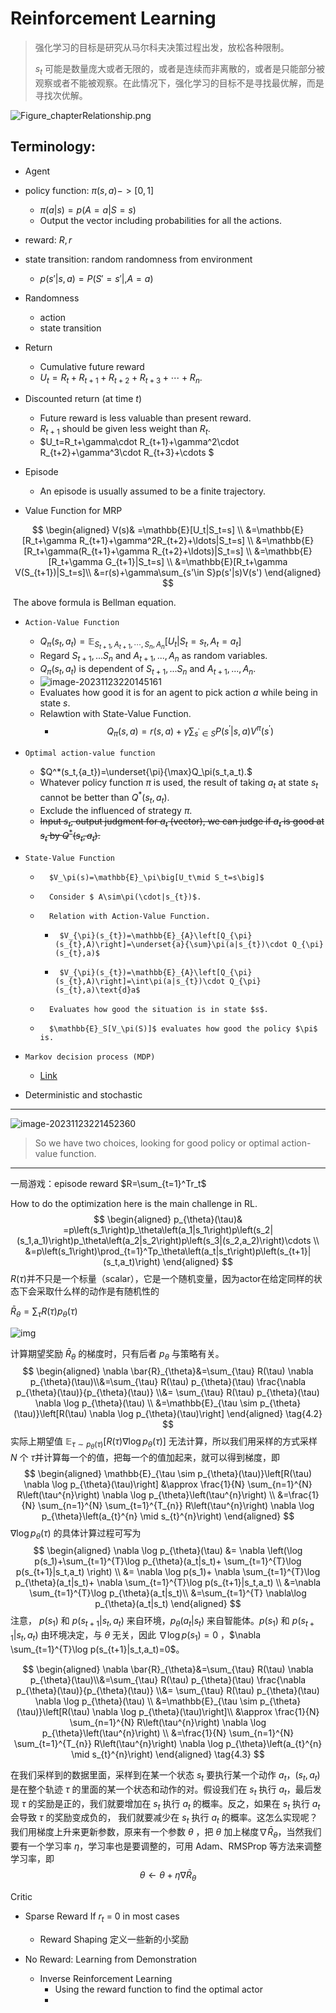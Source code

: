 # Reinforcement Learning

> 强化学习的目标是研究从马尔科夫决策过程出发，放松各种限制。
>
> $s_t$ 可能是数量庞大或者无限的，或者是连续而非离散的，或者是只能部分被观察或者不能被观察。在此情况下，强化学习的目标不是寻找最优解，而是寻找次优解。

![Figure_chapterRelationship.png](.static/Figure_chapterRelationship.png)









## **Terminology:**

- Agent
- policy function: $\pi(s,a) -> [0,1]$
  - $\pi(a|s)=p(A=a|S=s)$
  - Output the vector including probabilities for all the actions.
- reward: $R,r$
- state transition: random  randomness from environment
  - $p(s'|s,a)=P(S'=s'|,A=a)$
- Randomness
  - action
  - state transition 
- Return
  - Cumulative future reward
  - $U_t=R_t+R_{t+1}+R_{t+2}+R_{t+3}+\cdots+R_n.$
- Discounted return (at time $t$)
  - Future reward is less valuable than present reward.
  - $R_{t+1}$ should be given less weight than $R_t$.
  - $U_t=R_t+\gamma\cdot R_{t+1}+\gamma^2\cdot R_{t+2}+\gamma^3\cdot R_{t+3}+\cdots $
- Episode
  - An episode is usually assumed to be a finite trajectory. 

- Value Function for MRP

$$
\begin{aligned}
V(s)& =\mathbb{E}[U_t|S_t=s]  \\
&=\mathbb{E}[R_t+\gamma R_{t+1}+\gamma^2R_{t+2}+\ldots|S_t=s] \\
&=\mathbb{E}[R_t+\gamma(R_{t+1}+\gamma R_{t+2}+\ldots)|S_t=s] \\
&=\mathbb{E}[R_t+\gamma G_{t+1}|S_t=s] \\
&=\mathbb{E}[R_t+\gamma V(S_{t+1})|S_t=s]\\
&=r(s)+\gamma\sum_{s'\in S}p(s'|s)V(s')
\end{aligned}
$$

​		The above formula is Bellman equation.


- 	  Action-Value Function
  -  $Q_\pi(s_t,a_t)=\mathbb{E}_{S_{t+1},A_{t+1},\cdots,S_n,A_n}\Big[U_t\Big|S_t=s_t,A_t=a_t\Big]$
  -  Regard $S_{t+1},...S_n$ and $A_{t+1},...,A_n$ as random variables. 
  -  $Q_\pi(s_t,a_t)$ is dependent of $S_{t+1},...S_n$ and $A_{t+1},...,A_n$.
  -  ![image-20231123220145161](.static/image-20231123220145161.png)
  -  Evaluates how good it is for an agent to pick action $a$ while being in state $s$.
  -  Relawtion with State-Value Function.
     -  $$Q_\pi(s,a)=r(s,a)+\gamma\sum_{s^{\prime}\in S}P(s^{\prime}|s,a)V^\pi(s^{\prime})$$
- 	  Optimal action-value function

  - $Q^*(s_t,{a_t})=\underset{\pi}{\max}Q_\pi(s_t,a_t).$
  - Whatever policy function $π$ is used, the result of taking $a_t$ at state $s_t$ cannot be better than $Q^*(s_t,{a_t})$.
  - Exclude the influenced of strategy $\pi$.
  - ~~Input $s_t$, output judgment for $a_t$ (vector), we can judge if $a_t$ is good at $s_t$ by $Q^*(s_t,a_t)$.~~
- 	  State-Value Function

  - 	  $V_\pi(s)=\mathbb{E}_\pi\big[U_t\mid S_t=s\big]$
  - 	  Consider $ A\sim\pi(\cdot|s_{t})$.
  - 	  Relation with Action-Value Function.

       - 	  $V_{\pi}(s_{t})=\mathbb{E}_{A}\left[Q_{\pi}(s_{t},A)\right]=\underset{a}{\sum}\pi(a|s_{t})\cdot Q_{\pi}(s_{t},a)$
       - 	  $V_{\pi}(s_{t})=\mathbb{E}_{A}\left[Q_{\pi}(s_{t},A)\right]=\int\pi(a|s_{t})\cdot Q_{\pi}(s_{t},a)\text{d}a$

  - 	  Evaluates how good the situation is in state $s$.

  - 	  $\mathbb{E}_S[V_\pi(S)]$ evaluates how good the policy $\pi$ is.
- 	  Markov decision process (MDP)

  - [Link](https://hrl.boyuai.com/chapter/1/%E9%A9%AC%E5%B0%94%E5%8F%AF%E5%A4%AB%E5%86%B3%E7%AD%96%E8%BF%87%E7%A8%8B)

- Deterministic and stochastic

---

![image-20231123221452360](.static/image-20231123221452360.png)

> So we have two choices, looking for good policy or optimal action-value function.

---





一局游戏：episode  reward $R=\sum_{t=1}^Tr_t$

How to do the optimization here is the main challenge in RL.
$$
\begin{aligned}
p_{\theta}(\tau)& =p\left(s_1\right)p_\theta\left(a_1|s_1\right)p\left(s_2|(s_1,a_1)\right)p_\theta\left(a_2|s_2\right)p\left(s_3|(s_2,a_2)\right)\cdots   \\
&=p\left(s_1\right)\prod_{t=1}^Tp_\theta\left(a_t|s_t\right)p\left(s_{t+1}|(s_t,a_t)\right)
\end{aligned}
$$
$R(τ)$并不只是一个标量（scalar），它是一个随机变量，因为actor在给定同样的状态下会采取什么样的动作是有随机性的  

$\bar{R}_\theta=\sum_\tau R(\tau)p_\theta(\tau)$

![img](.static/4.6.png)

计算期望奖励 $\bar{R}_{\theta}$ 的梯度时，只有后者 $p_\theta$ 与策略有关。
$$
\begin{aligned}
        \nabla \bar{R}_{\theta}&=\sum_{\tau} R(\tau) \nabla p_{\theta}(\tau)\\&=\sum_{\tau} R(\tau) p_{\theta}(\tau) \frac{\nabla p_{\theta}(\tau)}{p_{\theta}(\tau)} \\&=
        \sum_{\tau} R(\tau) p_{\theta}(\tau) \nabla \log p_{\theta}(\tau) \\
        &=\mathbb{E}_{\tau \sim p_{\theta}(\tau)}\left[R(\tau) \nabla \log p_{\theta}(\tau)\right]
        \end{aligned} \tag{4.2}
$$
实际上期望值 $\mathbb{E}_{\tau \sim p_{\theta}(\tau)}\left[R(\tau) \nabla \log p_{\theta}(\tau)\right]$ 无法计算，所以我们用采样的方式采样 $N$ 个 $\tau$并计算每一个的值，把每一个的值加起来，就可以得到梯度，即
$$
\begin{aligned}
        \mathbb{E}_{\tau \sim p_{\theta}(\tau)}\left[R(\tau) \nabla \log p_{\theta}(\tau)\right] &\approx \frac{1}{N} \sum_{n=1}^{N} R\left(\tau^{n}\right) \nabla \log p_{\theta}\left(\tau^{n}\right) \\
        &=\frac{1}{N} \sum_{n=1}^{N} \sum_{t=1}^{T_{n}} R\left(\tau^{n}\right) \nabla \log p_{\theta}\left(a_{t}^{n} \mid s_{t}^{n}\right)
        \end{aligned}
$$
$\nabla \log p_{\theta}(\tau)$ 的具体计算过程可写为
$$
    \begin{aligned}
        \nabla \log p_{\theta}(\tau) &= \nabla \left(\log p(s_1)+\sum_{t=1}^{T}\log p_{\theta}(a_t|s_t)+ \sum_{t=1}^{T}\log p(s_{t+1}|s_t,a_t) \right) \\
        &= \nabla \log p(s_1)+ \nabla \sum_{t=1}^{T}\log p_{\theta}(a_t|s_t)+  \nabla \sum_{t=1}^{T}\log p(s_{t+1}|s_t,a_t) \\
        &=\nabla \sum_{t=1}^{T}\log p_{\theta}(a_t|s_t)\\
        &=\sum_{t=1}^{T} \nabla\log p_{\theta}(a_t|s_t)
        \end{aligned}
$$
注意， $p(s_1)$ 和 $p(s_{t+1}|s_t,a_t)$ 来自环境，$p_\theta(a_t|s_t)$ 来自智能体。$p(s_1)$ 和 $p(s_{t+1}|s_t,a_t)$ 由环境决定，与 $\theta$ 无关，因此 $\nabla \log p(s_1)=0$ ，$\nabla \sum_{t=1}^{T}\log p(s_{t+1}|s_t,a_t)=0$。

$$
\begin{aligned}
        \nabla \bar{R}_{\theta}&=\sum_{\tau} R(\tau) \nabla p_{\theta}(\tau)\\&=\sum_{\tau} R(\tau) p_{\theta}(\tau) \frac{\nabla p_{\theta}(\tau)}{p_{\theta}(\tau)} \\&=
        \sum_{\tau} R(\tau) p_{\theta}(\tau) \nabla \log p_{\theta}(\tau) \\
        &=\mathbb{E}_{\tau \sim p_{\theta}(\tau)}\left[R(\tau) \nabla \log p_{\theta}(\tau)\right]\\
        &\approx \frac{1}{N} \sum_{n=1}^{N} R\left(\tau^{n}\right) \nabla \log p_{\theta}\left(\tau^{n}\right) \\
        &=\frac{1}{N} \sum_{n=1}^{N} \sum_{t=1}^{T_{n}} R\left(\tau^{n}\right) \nabla \log p_{\theta}\left(a_{t}^{n} \mid s_{t}^{n}\right)
        \end{aligned} \tag{4.3}
$$

在我们采样到的数据里面，采样到在某一个状态 $s_t$ 要执行某一个动作 $a_t$，$(s_t,a_t)$ 是在整个轨迹 $\tau$ 的里面的某一个状态和动作的对。假设我们在 $s_t$ 执行 $a_t$，最后发现 $\tau$ 的奖励是正的，我们就要增加在 $s_t$ 执行 $a_t$ 的概率。反之，如果在 $s_t$ 执行 $a_t$ 会导致 $\tau$ 的奖励变成负的， 我们就要减少在 $s_t$ 执行 $a_t$ 的概率。这怎么实现呢？我们用梯度上升来更新参数，原来有一个参数 $\theta$ ，把 $\theta$  加上梯度$\nabla \bar{R}_{\theta}$，当然我们要有一个学习率 $\eta$，学习率也是要调整的，可用 Adam、RMSProp 等方法来调整学习率，即
$$
\theta \leftarrow \theta+\eta \nabla \bar{R}_{\theta}
$$








Critic

- Sparse Reward  If $r_t$ = 0 in most cases
  - Reward Shaping 定义一些新的小奖励

- No Reward: Learning from Demonstration
  - Inverse Reinforcement Learning
    - Using the reward function to find the optimal actor
    - 
